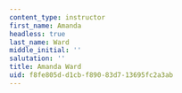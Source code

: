 ```yaml
---
content_type: instructor
first_name: Amanda
headless: true
last_name: Ward
middle_initial: ''
salutation: ''
title: Amanda Ward
uid: f8fe805d-d1cb-f890-83d7-13695fc2a3ab
---
```

